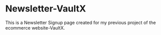 # Newsletter-VaultX

This is a Newsletter Signup page created for my previous project of the ecommerce website-VaultX.

